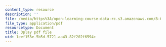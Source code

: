 ```yaml
---
content_type: resource
description: ''
file: /media/https%3A/open-learning-course-data-rc.s3.amazonaws.com/8-05-quantum-physics-ii-fall-2013/1eef153e5b5d5721aa4382f202f6594c_a9FHHS6n-r4.pdf
file_type: application/pdf
resourcetype: Document
title: 3play pdf file
uid: 1eef153e-5b5d-5721-aa43-82f202f6594c
---
```

